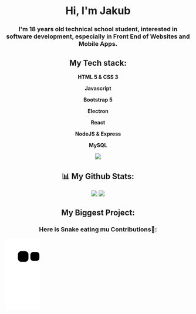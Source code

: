 <h1 align="center">Hi, I'm Jakub</h1>
<h3 align="center">I'm 18 years old technical school student, interested in software development, especially in Front End of Websites and Mobile Apps.</h3>

<h2 align="center">My Tech stack:</h2>
<p align="center">
    <p align="center"><b>HTML 5 & CSS 3</b></p>
    <p align="center"><b>Javascript</b></p>
    <p align="center"><b>Bootstrap 5</b></p>
    <p align="center"><b>Electron</b></p>
    <p align="center"><b>React</b></p>
    <p align="center"><b>NodeJS & Express</b></p>
    <p align="center"><b>MySQL</b></p>
</p>

<p align="center">
  <a href="https://skillicons.dev">
    <img src="https://skillicons.dev/icons?i=html,css,js,bootstrap,electron,react,nodejs,express,mysql" />
  </a>
</p>


<h2 align="center">📊 My Github Stats:</h2>
<p align="center">
    <picture>
    <source 
      srcset="https://github-readme-stats.vercel.app/api?username=kubaxd864&show_icons=true&theme=react&hide_border=true&bg_color=0D1117"
      media="(prefers-color-scheme: dark)"
    />
    <source
      srcset="https://github-readme-stats.vercel.app/api?username=kubaxd864&show_icons=true"
      media="(prefers-color-scheme: light), (prefers-color-scheme: no-preference)"
    />
    <img src="https://github-readme-stats.vercel.app/api?username=kubaxd864&show_icons=true" />
    </picture>
    <picture>
    <source 
      srcset="https://github-readme-stats.vercel.app/api/top-langs/?username=kubaxd864&langs_count=8&count_private=true&layout=compact&theme=react&hide_border=true&bg_color=0D1117"
      media="(prefers-color-scheme: dark)"
    />
    <source
      srcset="https://github-readme-stats.vercel.app/api/top-langs/?username=kubaxd864&langs_count=8&count_private=true&layout=compact"
      media="(prefers-color-scheme: light), (prefers-color-scheme: no-preference)"
    />
    <img src="https://github-readme-stats.vercel.app/api/top-langs/?username=kubaxd864&langs_count=8&count_private=true&layout=compact&theme=react&hide_border=true&bg_color=0D1117" />
    </picture>
</p>

<h2 align="center">My Biggest Project:</h2>
<p align="center">
</p>

<h3 align="center">Here is Snake eating mu Contributions🐍:</h3>
<picture>
    <source 
      srcset="https://raw.githubusercontent.com/kubaxd864/kubaxd864/output/github-contribution-grid-snake.svg"
      media="(prefers-color-scheme: dark)"
    />
    <source
      srcset="https://raw.githubusercontent.com/kubaxd864/kubaxd864/output/github-contribution-grid-snake.gif"
      media="(prefers-color-scheme: light), (prefers-color-scheme: no-preference)"
    />
    <img src="https://raw.githubusercontent.com/kubaxd864/kubaxd864/output/github-contribution-grid-snake.svg" />
    </picture>